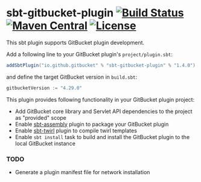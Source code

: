 sbt-gitbucket-plugin [![Build Status](https://travis-ci.org/gitbucket/sbt-gitbucket-plugin.svg?branch=master)](https://travis-ci.org/gitbucket/sbt-gitbucket-plugin) [![Maven Central](https://maven-badges.herokuapp.com/maven-central/io.github.gitbucket/sbt-gitbucket-plugin/badge.svg)](https://maven-badges.herokuapp.com/maven-central/io.github.gitbucket/sbt-gitbucket-plugin) [![License](https://img.shields.io/badge/License-Apache%202.0-blue.svg)](https://github.com/gitbucket/gitbucket/blob/master/LICENSE)
========

This sbt plugin supports GitBucket plugin development.

Add a following line to your GitBucket plugin's `project/plugin.sbt`:

```scala
addSbtPlugin("io.github.gitbucket" % "sbt-gitbucket-plugin" % "1.4.0")
```

and define the target GitBucket version in `build.sbt`:

```scala
gitbucketVersion := "4.29.0"
```

This plugin provides following functionality in your GitBucket plugin project:

- Add GitBucket core library and Servlet API dependencies to the project as "provided" scope
- Enable [sbt-assembly](https://github.com/sbt/sbt-assembly) plugin to package your GitBucket plugin
- Enable [sbt-twirl](https://github.com/playframework/twirl) plugin to compile twirl templates
- Enable `sbt install` task to build and install the GitBucket plugin to the local GitBucket instance

### TODO

- Generate a plugin manifest file for network installation
